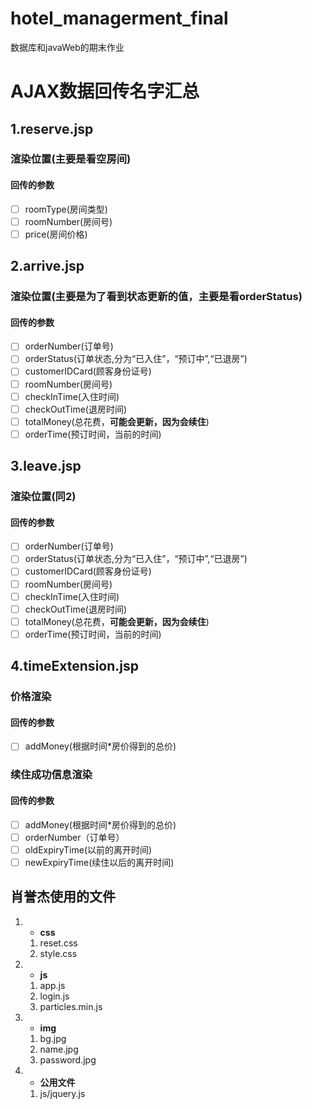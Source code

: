 # hotel_managerment_final
数据库和javaWeb的期末作业
# AJAX数据回传名字汇总
## 1.reserve.jsp
### 渲染位置(主要是看空房间)
#### 回传的参数
 - [ ] roomType(房间类型)
 - [ ] roomNumber(房间号)
 - [ ] price(房间价格)

## 2.arrive.jsp
### 渲染位置(主要是为了看到状态更新的值，主要是看orderStatus)
#### 回传的参数
 - [ ] orderNumber(订单号)
 - [ ] orderStatus(订单状态,分为“已入住”，“预订中”,“已退房”)
 - [ ] customerIDCard(顾客身份证号)                 
 - [ ] roomNumber(房间号)
 - [ ] checkInTime(入住时间)
 - [ ] checkOutTime(退房时间)
 - [ ] totalMoney(总花费，**可能会更新，因为会续住**)
 - [ ] orderTime(预订时间，当前的时间)
 
## 3.leave.jsp
### 渲染位置(同2)
#### 回传的参数
 - [ ] orderNumber(订单号)
 - [ ] orderStatus(订单状态,分为“已入住”，“预订中”,“已退房”)
 - [ ] customerIDCard(顾客身份证号)                 
 - [ ] roomNumber(房间号)
 - [ ] checkInTime(入住时间)
 - [ ] checkOutTime(退房时间)
 - [ ] totalMoney(总花费，**可能会更新，因为会续住**)
 - [ ] orderTime(预订时间，当前的时间)
 
## 4.timeExtension.jsp
### 价格渲染
#### 回传的参数
- [ ] addMoney(根据时间*房价得到的总价)
### 续住成功信息渲染
#### 回传的参数
- [ ] addMoney(根据时间*房价得到的总价)
- [ ] orderNumber（订单号）
- [ ] oldExpiryTime(以前的离开时间)
- [ ] newExpiryTime(续住以后的离开时间)
## 肖誉杰使用的文件
1. - **css**
	1. reset.css
	2. style.css
1. - **js**
	1. app.js
	2. login.js
	3. particles.min.js
1. - **img**
	1. bg.jpg
	2. name.jpg
	3. password.jpg
1. - **公用文件**
	1. js/jquery.js